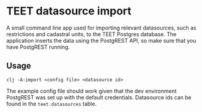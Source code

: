 # TEET datasource import

A small command line app used for importing relevant datasources, such
as restrictions and cadastral units, to the TEET Postgres
database. The application inserts the data using the PostgREST API, so
make sure that you have PostgREST running.

## Usage

```
clj -A:import <config file> <datasource id>
```

The example config file should work given that the dev environment
PostgREST was set up with the default credentials. Datasource ids can
be found in the `teet.datasources` table.
